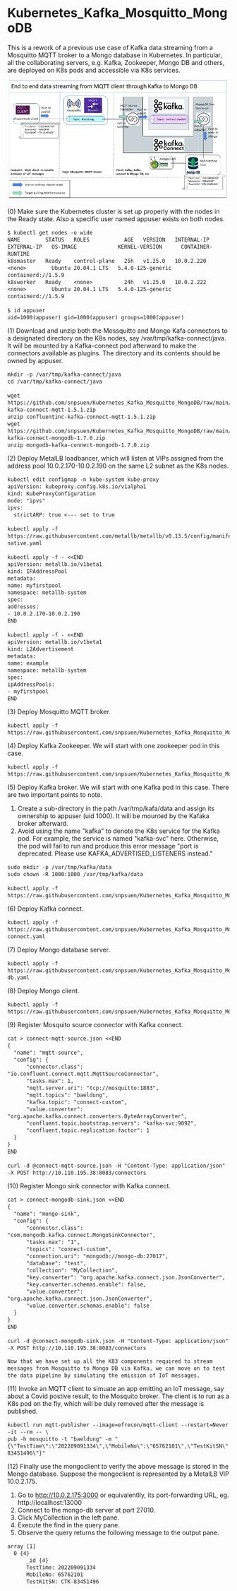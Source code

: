# Kubernetes_Kafka_Mosquitto_MongoDB
This is a rework of a previous use case of Kafka data streaming from a Mosquitto MQTT broker to a Mongo database in Kubernetes. In particular, all the collaborating servers, e.g. Kafka, Zookeeper, Mongo DB and others, are deployed on K8s pods and accessible via K8s services.


![Hostic Architecture](Kubernetes_Kafka_Mosquitto_Mongo_screen01.jpg)
<p>
  (0) Make sure the Kubernetes cluster is set up properly with the nodes in the Ready state. Also a specific user named appuser exists on both nodes.
  
  ~~~
  $ kubectl get nodes -o wide
  NAME        STATUS   ROLES           AGE   VERSION   INTERNAL-IP   EXTERNAL-IP   OS-IMAGE             KERNEL-VERSION      CONTAINER-RUNTIME
  k8smaster   Ready    control-plane   25h   v1.25.0   10.0.2.220    <none>        Ubuntu 20.04.1 LTS   5.4.0-125-generic   containerd://1.5.9
  k8sworker   Ready    <none>          24h   v1.25.0   10.0.2.222    <none>        Ubuntu 20.04.1 LTS   5.4.0-125-generic   containerd://1.5.9
  
  $ id appuser
  uid=1000(appuser) gid=1000(appuser) groups=1000(appuser)
  ~~~
  
<p>
  (1) Download and unzip both the Mossquitto and Mongo Kafa connectors to a designated directory on the K8s nodes, say /var/tmp/kafka-connect/java. It will be mounted by a Kafka-connect pod afterward to make the connectors available as plugins. The directory and its contents should be owned by appuser.
  
  ~~~
  mkdir -p /var/tmp/kafka-connect/java
  cd /var/tmp/kafka-connect/java

  wget https://github.com/snpsuen/Kubernetes_Kafka_Mosquitto_MongoDB/raw/main/confluentinc-kafka-connect-mqtt-1.5.1.zip
  unzip confluentinc-kafka-connect-mqtt-1.5.1.zip
  wget https://github.com/snpsuen/Kubernetes_Kafka_Mosquitto_MongoDB/raw/main/mongodb-kafka-connect-mongodb-1.7.0.zip
  unzip mongodb-kafka-connect-mongodb-1.7.0.zip
  ~~~

<p>
  (2) Deploy MetalLB loadbancer, which will listen at VIPs assigned from the address pool 10.0.2.170-10.0.2.190 on the same L2 subnet as the K8s nodes.
  
  ~~~
  kubectl edit configmap -n kube-system kube-proxy
  apiVersion: kubeproxy.config.k8s.io/v1alpha1
  kind: KubeProxyConfiguration
  mode: "ipvs"
  ipvs:
    strictARP: true <--- set to true

kubectl apply -f https://raw.githubusercontent.com/metallb/metallb/v0.13.5/config/manifests/metallb-native.yaml

kubectl apply -f - <<END
apiVersion: metallb.io/v1beta1
kind: IPAddressPool
metadata:
  name: myfirstpool
  namespace: metallb-system
spec:
  addresses:
  - 10.0.2.170-10.0.2.190
END

kubectl apply -f - <<END
apiVersion: metallb.io/v1beta1
kind: L2Advertisement
metadata:
  name: example
  namespace: metallb-system
spec:
  ipAddressPools:
  - myfirstpool
END
  ~~~
                        
<p>
  (3) Deploy Mosquitto MQTT broker.
  
  ~~~
kubectl apply -f https://raw.githubusercontent.com/snpsuen/Kubernetes_Kafka_Mosquitto_MongoDB/main/mosquitto.yaml
  ~~~
  
<p>
  (4) Deploy Kafka Zookeeper. We will start with one zookeeper pod in this case.
  
  ~~~
kubectl apply -f https://raw.githubusercontent.com/snpsuen/Kubernetes_Kafka_Mosquitto_MongoDB/main/zookeeper.yaml
  ~~~
<p>
  (5) Deploy Kafka broker. We will start with one Kafka pod in this case. There are two important points to note.
  
  1. Create a sub-directory in the path /var/tmp/kafa/data and assign its ownership to appuser (uid 1000). It will be mounted by the Kafaka broker afterward.
  2. Avoid using the name "kafka" to denote the K8s service for the Kafka pod. For example, the service is named "kafka-svc" here. Otherwise, the pod will fail to run and produce this error message "port is deprecated. Please use KAFKA_ADVERTISED_LISTENERS instead."
  
  ~~~
sudo mkdir -p /var/tmp/kafka/data
sudo chown -R 1000:1000 /var/tmp/kafka/data

kubectl apply -f https://raw.githubusercontent.com/snpsuen/Kubernetes_Kafka_Mosquitto_MongoDB/main/kafka.yaml
  ~~~
  
<p> 
  (6) Deploy Kafka connect.
  
  ~~~
  kubectl apply -f https://raw.githubusercontent.com/snpsuen/Kubernetes_Kafka_Mosquitto_MongoDB/main/kafka-connect.yaml
  ~~~

<p>
  (7) Deploy Mongo database server.
  
  ~~~
  kubectl apply -f https://raw.githubusercontent.com/snpsuen/Kubernetes_Kafka_Mosquitto_MongoDB/main/mongo-db.yaml
  ~~~
  
<p>
  (8) Deploy Mongo client.
  
  ~~~
  kubectl apply -f https://raw.githubusercontent.com/snpsuen/Kubernetes_Kafka_Mosquitto_MongoDB/main/mongoclient.yaml
  ~~~
  
<p>
  (9) Register Mosquito source connector with Kafka connect.
  
  ~~~
  cat > connect-mqtt-source.json <<END
{
    "name": "mqtt-source",
    "config": {
        "connector.class": "io.confluent.connect.mqtt.MqttSourceConnector",
        "tasks.max": 1,
        "mqtt.server.uri": "tcp://mosquitto:1883",
        "mqtt.topics": "baeldung",
        "kafka.topic": "connect-custom",
        "value.converter": "org.apache.kafka.connect.converters.ByteArrayConverter",
        "confluent.topic.bootstrap.servers": "kafka-svc:9092",
        "confluent.topic.replication.factor": 1
    }
}
END

curl -d @connect-mqtt-source.json -H "Content-Type: application/json" -X POST http://10.110.195.38:8083/connectors
  ~~~

<p>
  (10) Register Mongo sink connector with Kafka connect.
  
  ~~~
  cat > connect-mongodb-sink.json <<END
{
	"name": "mongo-sink",
	"config": {
		"connector.class": "com.mongodb.kafka.connect.MongoSinkConnector",
		"tasks.max": "1",
		"topics": "connect-custom",		
		"connection.uri": "mongodb://mongo-db:27017",
		"database": "test",
		"collection": "MyCollection",
		"key.converter": "org.apache.kafka.connect.json.JsonConverter",
		"key.converter.schemas.enable": false,
		"value.converter": "org.apache.kafka.connect.json.JsonConverter",
		"value.converter.schemas.enable": false
	}
}
END

  curl -d @connect-mongodb-sink.json -H "Content-Type: application/json" -X POST http://10.110.195.38:8083/connectors
  ~~~
	
	Now that we have set up all the K83 components required to stream messages from Mosquitto to Mongo DB via Kafka. we can move on to test the data pipeline by simulating the emission of IoT messages.

<p>
  (11) Invoke an MQTT client to simuate an app emitting an IoT message, say about a Covid postive result, to the Mosquito broker. The client is to run as a K8s pod on the fly, which will be duly removed after the message is published.
	
  ~~~
kubectl run mqtt-publisher --image=efrecon/mqtt-client --restart=Never -it --rm -- \
pub -h mosquitto -t "baeldung" -m "{\"TestTime\":\"202209091334\",\"MobileNo\":\"65762101\",\"TestKitSN\":\"CTK-83451496\"}"
  ~~~

<p>
  (12) Finally use the mongoclient to verify the above message is stored in the Mongo database. Suppose the mongoclient is represented by a MetalLB VIP 10.0.2.175.

  1. Go to http://10.0.2.175:3000 or equivalentlly, its port-forwarding URL, eg. http://localhost:13000
  2. Connect to the mongo-db server at port 27010.
  3. Click MyCollection in the left pane.
  4. Execute the find in the query pane.
  5. Observe the query returns the following message to the output pane.
  
  ~~~
  array [1]
	0 {4}
	    _id {4}
	    TestTime: 202209091334
	    MobileNo: 65762101
	    TestKitSN: CTK-83451496
  ~~~
